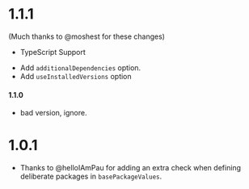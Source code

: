 # 1.1.1

(Much thanks to @moshest for these changes)

- TypeScript Support
* Add `additionalDependencies` option.
* Add `useInstalledVersions` option

#### 1.1.0
- bad version, ignore.

# 1.0.1

* Thanks to @helloIAmPau for adding an extra check when defining deliberate packages in `basePackageValues`.
